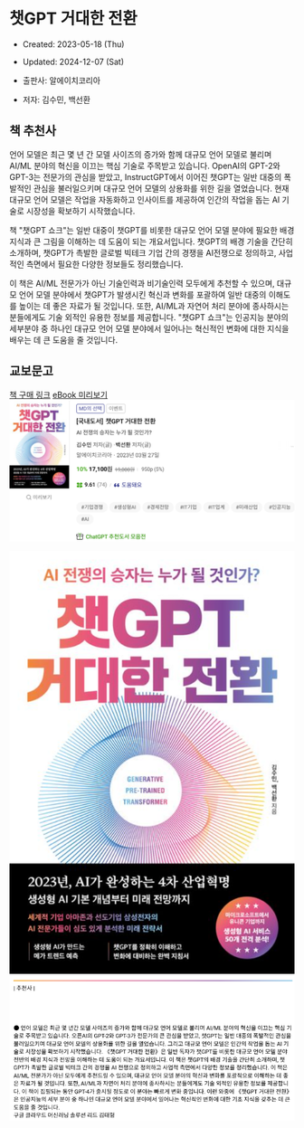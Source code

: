 # 챗GPT 거대한 전환
- Created: 2023-05-18 (Thu)
- Updated: 2024-12-07 (Sat)

- 출판사: 알에이치코리아
- 저자: 김수민, 백선환

## 책 추천사
언어 모델은 최근 몇 년 간 모델 사이즈의 증가와 함께 대규모 언어 모델로 불리며 AI/ML 분야의 혁신을 이끄는 핵심 기술로 주목받고 있습니다. OpenAI의 GPT-2와 GPT-3는 전문가의 관심을 받았고, InstructGPT에서 이어진 챗GPT는 일반 대중의 폭발적인 관심을 불러일으키며 대규모 언어 모델의 상용화를 위한 길을 열었습니다. 현재 대규모 언어 모델은 작업을 자동화하고 인사이트를 제공하여 인간의 작업을 돕는 AI 기술로 시장성을 확보하기 시작했습니다.

책 "챗GPT 쇼크"는 일반 대중이 챗GPT를 비롯한 대규모 언어 모델 분야에 필요한 배경 지식과 큰 그림을 이해하는 데 도움이 되는 개요서입니다. 챗GPT의 배경 기술을 간단히 소개하며, 챗GPT가 촉발한 글로벌 빅테크 기업 간의 경쟁을 AI전쟁으로 정의하고, 사업적인 측면에서 필요한 다양한 정보들도 정리했습니다.

이 책은 AI/ML 전문가가 아닌 기술인력과 비기술인력 모두에게 추천할 수 있으며, 대규모 언어 모델 분야에서 챗GPT가 발생시킨 혁신과 변화를 포괄하여 일반 대중의 이해도를 높이는 데 좋은 자료가 될 것입니다. 또한, AI/ML과 자연어 처리 분야에 종사하시는 분들에게도 기술 외적인 유용한 정보를 제공합니다. "챗GPT 쇼크"는 인공지능 분야의 세부분야 중 하나인 대규모 언어 모델 분야에서 일어나는 혁신적인 변화에 대한 지식을 배우는 데 큰 도움을 줄 것입니다.

## 교보문고
[책 구매 링크](https://product.kyobobook.co.kr/detail/S000201225687) [eBook 미리보기](https://ebook-product.kyobobook.co.kr/dig/preview/E000005197986)
<img src="images/교보문고-국내도서-챗GPT 거대한 전환.png">

<img src="images/교보문고-챗GPT 거대한 전환-북커버.png">

<img src="images/교보문고-국내도서-챗GPT 거대한 전환-추천사-김태형.png">
